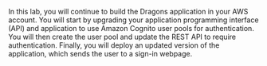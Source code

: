 In this lab, you will continue to build the Dragons application in your AWS account. You will start by upgrading your application programming interface (API) and application to use Amazon Cognito user pools for authentication. You will then create the user pool and update the REST API to require authentication. Finally, you will deploy an updated version of the application, which sends the user to a sign-in webpage.